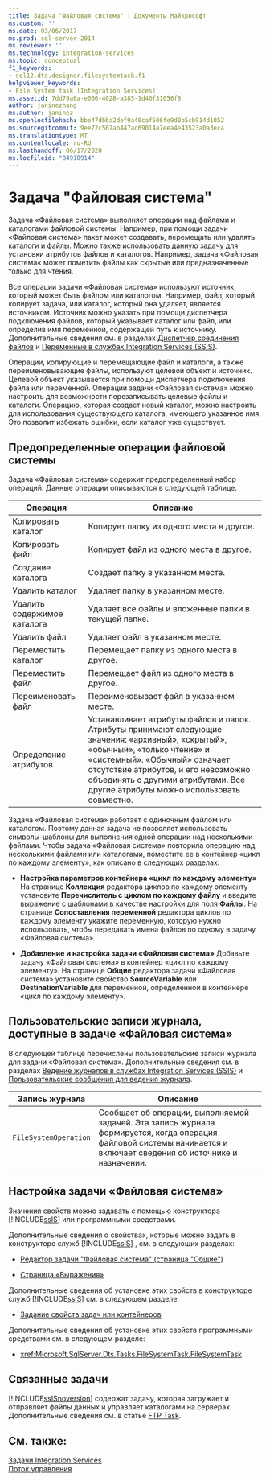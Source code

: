 ```yaml
---
title: Задача "Файловая система" | Документы Майкрософт
ms.custom: ''
ms.date: 03/06/2017
ms.prod: sql-server-2014
ms.reviewer: ''
ms.technology: integration-services
ms.topic: conceptual
f1_keywords:
- sql12.dts.designer.filesystemtask.f1
helpviewer_keywords:
- File System task [Integration Services]
ms.assetid: 7dd79a6a-e066-4028-a385-1d40f31056f8
author: janinezhang
ms.author: janinez
ms.openlocfilehash: bbe47dbba2def9a40caf506fe9d0b5cb914d1052
ms.sourcegitcommit: 9ee72c507ab447ac69014a7eea4e43523a0a3ec4
ms.translationtype: MT
ms.contentlocale: ru-RU
ms.lasthandoff: 06/17/2020
ms.locfileid: "84918914"
---
```

# <a name="file-system-task"></a>Задача "Файловая система"
  Задача «Файловая система» выполняет операции над файлами и каталогами файловой системы. Например, при помощи задачи «Файловая система» пакет может создавать, перемещать или удалять каталоги и файлы. Можно также использовать данную задачу для установки атрибутов файлов и каталогов. Например, задача «Файловая система« может пометить файлы как скрытые или предназначенные только для чтения.  
  
 Все операции задачи «Файловая система» используют источник, который может быть файлом или каталогом. Например, файл, который копирует задача, или каталог, который она удаляет, является источником. Источник можно указать при помощи диспетчера подключения файлов, который указывает каталог или файл, или определив имя переменной, содержащей путь к источнику. Дополнительные сведения см. в разделах [Диспетчер соединения файлов](../connection-manager/file-connection-manager.md) и [Переменные в службах Integration Services (SSIS)](../integration-services-ssis-variables.md).  
  
 Операции, копирующие и перемещающие файл и каталоги, а также переименовывающие файлы, используют целевой объект и источник. Целевой объект указывается при помощи диспетчера подключения файла или переменной. Операции задачи «Файловая система» можно настроить для возможности перезаписывать целевые файлы и каталоги. Операцию, которая создает новый каталог, можно настроить для использования существующего каталога, имеющего указанное имя. Это позволит избежать ошибки, если каталог уже существует.  
  
## <a name="predefined-file-system-operations"></a>Предопределенные операции файловой системы  
 Задача «Файловая система» содержит предопределенный набор операций. Данные операции описываются в следующей таблице.  
  
|Операция|Описание|  
|---------------|-----------------|  
|Копировать каталог|Копирует папку из одного места в другое.|  
|Копировать файл|Копирует файл из одного места в другое.|  
|Создание каталога|Создает папку в указанном месте.|  
|Удалить каталог|Удаляет папку в указанном месте.|  
|Удалить содержимое каталога|Удаляет все файлы и вложенные папки в текущей папке.|  
|Удалить файл|Удаляет файл в указанном месте.|  
|Переместить каталог|Перемещает папку из одного места в другое.|  
|Переместить файл|Перемещает файл из одного места в другое.|  
|Переименовать файл|Переименовывает файл в указанном месте.|  
|Определение атрибутов|Устанавливает атрибуты файлов и папок. Атрибуты принимают следующие значения: «архивный», «скрытый», «обычный», «только чтение» и «системный». «Обычный» означает отсутствие атрибутов, и его невозможно объединять с другими атрибутами. Все другие атрибуты можно использовать совместно.|  
  
 Задача «Файловая система» работает с одиночным файлом или каталогом. Поэтому данная задача не позволяет использовать символы-шаблоны для выполнения одной операции над несколькими файлами. Чтобы задача «Файловая система» повторила операцию над несколькими файлами или каталогами, поместите ее в контейнер «цикл по каждому элементу», как описано в следующих разделах:  
  
-   **Настройка параметров контейнера «цикл по каждому элементу»** На странице **Коллекция** редактора циклов по каждому элементу установите **Перечислитель с циклом по каждому файлу** и введите выражение с шаблонами в качестве настройки для поля **Файлы**. На странице **Сопоставления переменной** редактора циклов по каждому элементу укажите переменную, которую нужно использовать, чтобы передавать имена файлов по одному в задачу «Файловая система».  
  
-   **Добавление и настройка задачи «Файловая система»** Добавьте задачу «Файловая система» в контейнер «цикл по каждому элементу». На странице **Общие** редактора задачи «Файловая система» установите свойство **SourceVariable** или **DestinationVariable** для переменной, определенной в контейнере «цикл по каждому элементу».  
  
## <a name="custom-log-entries-available-on-the-file-system-task"></a>Пользовательские записи журнала, доступные в задаче «Файловая система»  
 В следующей таблице перечислены пользовательские записи журнала для задачи «Файловая система». Дополнительные сведения см. в разделах [Ведение журналов в службах Integration Services (SSIS)](../performance/integration-services-ssis-logging.md) и [Пользовательские сообщения для ведения журнала](../custom-messages-for-logging.md).  
  
|Запись журнала|Описание|  
|---------------|-----------------|  
|`FileSystemOperation`|Сообщает об операции, выполняемой задачей. Эта запись журнала формируется, когда операция файловой системы начинается и включает сведения об источнике и назначении.|  
  
## <a name="configuring-the-file-system-task"></a>Настройка задачи «Файловая система»  
 Значения свойств можно задавать с помощью конструктора [!INCLUDE[ssIS](../../includes/ssis-md.md)] или программными средствами.  
  
 Дополнительные сведения о свойствах, которые можно задать в конструкторе служб [!INCLUDE[ssIS](../../includes/ssis-md.md)] , см. в следующих разделах:  
  
-   [Редактор задачи "Файловая система" (страница "Общие")](../general-page-of-integration-services-designers-options.md)  
  
-   [Страница «Выражения»](../expressions/expressions-page.md)  
  
 Дополнительные сведения об установке этих свойств в конструкторе служб [!INCLUDE[ssIS](../../includes/ssis-md.md)] см. в следующем разделе:  
  
-   [Задание свойств задач или контейнеров](../set-the-properties-of-a-task-or-container.md)  
  
 Дополнительные сведения об установке этих свойств программными средствами см. в следующем разделе:  
  
-   <xref:Microsoft.SqlServer.Dts.Tasks.FileSystemTask.FileSystemTask>  
  
## <a name="related-tasks"></a>Связанные задачи  
 [!INCLUDE[ssISnoversion](../../includes/ssisnoversion-md.md)] содержат задачу, которая загружает и отправляет файлы данных и управляет каталогами на серверах. Дополнительные сведения см. в статье [FTP Task](ftp-task.md).  
  
## <a name="see-also"></a>См. также:  
 [Задачи Integration Services](integration-services-tasks.md)   
 [Поток управления](control-flow.md)  
  
  
